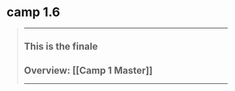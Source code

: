 # camp 1.6

> ______________________________________________________________________
>
> ## This is the finale
>
> ## Overview: \[[Camp 1 Master]\]
>
> ______________________________________________________________________
